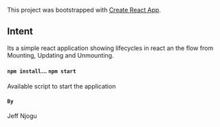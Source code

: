 This project was bootstrapped with [Create React App](https://github.com/facebook/create-react-app).

## Intent

Its a simple react application showing lifecycles in react an the flow from Mounting, Updating and Unmounting.

#### `npm install`... `npm start`

Available script to start the application

#### `By`

Jeff Njogu
